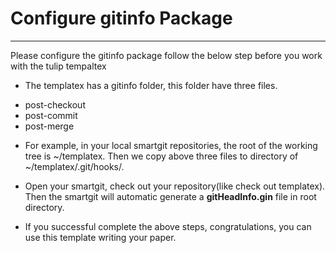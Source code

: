 
# Configure gitinfo Package

------------------
Please configure the gitinfo package follow the below step before you work with the tulip tempaltex

- The templatex has a gitinfo folder, this folder have three files.
 *  post-checkout
 *  post-commit
 *  post-merge

-  For example, in your local smartgit repositories, the root of the working tree is ~/templatex. Then we copy above three files to directory of ~/templatex/.git/hooks/.

- Open your smartgit, check out your repository(like check out templatex). Then the smartgit will automatic generate a **gitHeadInfo.gin** file in root directory.


- If you successful complete the above steps, congratulations, you can use this template writing your paper.










